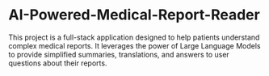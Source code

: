 # AI-Powered-Medical-Report-Reader
This project is a full-stack application designed to help patients understand complex medical reports. It leverages the power of Large Language Models to provide simplified summaries, translations, and answers to user questions about their reports.
